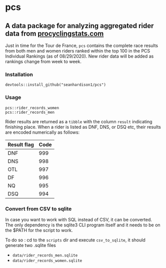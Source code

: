 # pcs
## A data package for analyzing aggregated rider data from [procyclingstats.com](https://procyclingstats.com)

Just in time for the Tour de France, `pcs` contains the complete race results from both men and women riders ranked within the top 100 in the PCS Individual Rankings (as of 08/29/2020). New rider data will be 
added as rankings change from week to week.

### Installation
```
devtools::install_github("seanhardison1/pcs")
```

### Usage

```
pcs::rider_records_women
pcs::rider_records_men
```
Rider results are returned as a `tibble` with the column `result` indicating finishing place. When a rider is listed as DNF, DNS, or DSQ etc, their 
results are encoded numerically as follows:

| Result flag | Code |
|-------------|------|
| DNF         | 999  |
| DNS         | 998  |
| OTL         | 997  |
| DF          | 996  |
| NQ          | 995  |
| DSQ         | 994  |
  
### Convert from CSV to sqlite 
In case you want to work with SQL instead of CSV, it can be converted.  
The only dependency is the sqlite3 CLI program itself and it needs to be on the $PATH for the script to work.

To do so : cd to the `scripts` dir and execute `csv_to_sqlite`, it should generate two .sqlite files  
* `data/rider_records_men.sqlite`
* `data/rider_records_women.sqlite`
